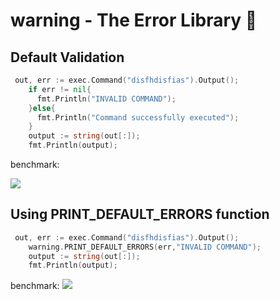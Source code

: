 # warning - The Error Library :bug:


## Default Validation

```go
 out, err := exec.Command("disfhdisfias").Output();
    if err != nil{
      fmt.Println("INVALID COMMAND");
    }else{
      fmt.Println("Command successfully executed");
    }
	output := string(out[:]);
	fmt.Println(output);
```

benchmark:

<img src="https://github.com/theGOURL/warning/blob/main/images/BASIC_ERROR.png?raw=true" />

## Using PRINT_DEFAULT_ERRORS function

```go
 out, err := exec.Command("disfhdisfias").Output();
    warning.PRINT_DEFAULT_ERRORS(err,"INVALID COMMAND");
	output := string(out[:]);
	fmt.Println(output);
```
benchmark:
<img src="https://github.com/theGOURL/warning/blob/main/images/PRINT_DEFAULT_ERRORS.png?raw=true" />
